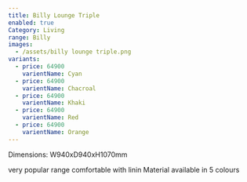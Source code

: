 ```yaml
---
title: Billy Lounge Triple
enabled: true
Category: Living
range: Billy
images:
  - /assets/billy lounge triple.png
variants:
  - price: 64900
    varientName: Cyan
  - price: 64900
    varientName: Chacroal
  - price: 64900
    varientName: Khaki
  - price: 64900
    varientName: Red
  - price: 64900
    varientName: Orange
---
```


Dimensions: W940xD940xH1070mm

very popular range comfortable with linin Material available in 5 colours